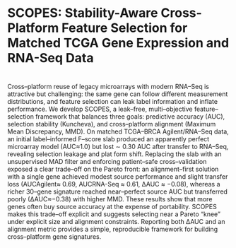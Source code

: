# SCOPES: Stability-Aware Cross-Platform Feature Selection for Matched TCGA Gene Expression and RNA-Seq Data

#
 Cross–platform reuse of legacy microarrays with modern RNA–Seq is attractive but
 challenging: the same gene can follow different measurement distributions, and feature
 selection can leak label information and inflate performance. We develop SCOPES, a
 leak–free, multi–objective feature–selection framework that balances three goals: predictive
 accuracy (AUC), selection stability (Kuncheva), and cross–platform alignment (Maximum
 Mean Discrepancy, MMD). On matched TCGA–BRCA Agilent/RNA–Seq data, an initial
 label–informed F–score slab produced an apparently perfect microarray model (AUC≈1.0)
 but lost ∼ 0.30 AUC after transfer to RNA–Seq, revealing selection leakage and plat
form shift. Replacing the slab with an unsupervised MAD filter and enforcing patient–safe
 cross–validation exposed a clear trade–off on the Pareto front: an alignment–first solution
 with a single gene achieved modest source performance and slight transfer loss (AUCAgilent≈
 0.69, AUCRNA-Seq ≈ 0.61, ∆AUC ≈ −0.08), whereas a richer 30–gene signature reached
 near–perfect source AUC but transferred poorly (∆AUC≈−0.38) with higher MMD. These
 results show that more genes often buy source accuracy at the expense of portability.
 SCOPES makes this trade–off explicit and suggests selecting near a Pareto “knee” under
 explicit size and alignment constraints. Reporting both ∆AUC and an alignment metric
 provides a simple, reproducible framework for building cross–platform gene signatures.
#
